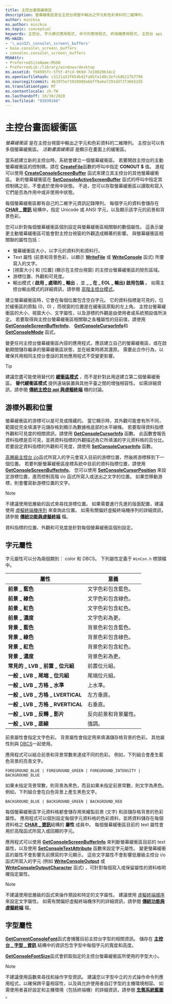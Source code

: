 ```yaml
---
title: 主控台畫面緩衝區
description: 螢幕緩衝區是在主控台視窗中輸出之字元和色彩資料的二維陣列。
author: miniksa
ms.author: miniksa
ms.topic: conceptual
keywords: 主控台, 字元模式應用程式, 命令列應用程式, 終端機應用程式, 主控台 api
MS-HAID:
- '\_win32\_console\_screen\_buffers'
- base.console\_screen\_buffers
- consoles.console\_screen\_buffers
MSHAttr:
- PreferredSiteName:MSDN
- PreferredLib:/library/windows/desktop
ms.assetid: f94995fc-5f5f-4fcd-969d-7e10020634c2
ms.openlocfilehash: c3121a53f654bd2fa85fa140c2efc6d6217b7796
ms.sourcegitcommit: 463975e71920908a6bff9a6a7291ddf3736652d5
ms.translationtype: MT
ms.contentlocale: zh-TW
ms.lasthandoff: 10/30/2020
ms.locfileid: "93039166"
---
```

# <a name="console-screen-buffers"></a>主控台畫面緩衝區

*螢幕緩衝區* 是在主控台視窗中輸出之字元和色彩資料的二維陣列。 主控台可以有多個螢幕緩衝區。 *活動畫面緩衝區* 是顯示在畫面上的緩衝區。

當系統建立新的主控台時，系統會建立一個螢幕緩衝區。 若要開啟主控台的主動螢幕緩衝區的控制碼，請在 [**CreateFile**](https://msdn.microsoft.com/library/windows/desktop/aa363858)函數的呼叫中指定 **CONOUT $** 值。 進程可以使用 [**CreateConsoleScreenBuffer**](createconsolescreenbuffer.md) 函式來建立其主控台的其他螢幕緩衝區。 新的螢幕緩衝區在 [**SetConsoleActiveScreenBuffer**](setconsoleactivescreenbuffer.md) 函式的呼叫中指定其控制碼之前，不會處於使用中狀態。 不過，您可以存取螢幕緩衝區以讀取和寫入它們是否為作用中或非使用中狀態。

每個螢幕緩衝區都有自己的二維字元資訊記錄陣列。 每個字元的資料會儲存在 [**CHAR \_ 資訊**](char-info-str.md) 結構中，指定 Unicode 或 ANSI 字元，以及顯示該字元的前景和背景色彩。

您可以針對每個螢幕緩衝區個別設定與螢幕緩衝區相關聯的數個屬性。 這表示變更主動螢幕緩衝區可能會對主控台視窗的外觀造成顯著的影響。 與螢幕緩衝區相關聯的屬性包括：

- 螢幕緩衝區大小，以字元的資料列和資料行。
- Text 屬性 (前景和背景色彩，以顯示 [**WriteFile**](https://msdn.microsoft.com/library/windows/desktop/aa365747) 或 [**WriteConsole**](writeconsole.md) 函式) 所要寫入的文字。
- [視窗大小] 和 [位置] (顯示在主控台視窗) 的主控台螢幕緩衝區的矩形區域。
- 游標位置、外觀和可見度。
- 輸出模式 ( **啟用 \_ 處理的 \_ 輸出** ，並 **\_ \_ 在 \_ EOL \_ 輸出) 啟用包裝** 。 如需主控台輸出模式的詳細資訊，請參閱 [高階主控台模式](high-level-console-modes.md)。

建立螢幕緩衝區時，它會在每個位置包含空白字元。 它的資料指標是可見的，位於緩衝區的原點 (0，0) ，而視窗的位置是在緩衝區原點的左上角。 主控台螢幕緩衝區的大小、視窗大小、文字屬性，以及游標的外觀是由使用者或系統預設值所決定。 若要取得與主控台螢幕緩衝區相關聯之各種屬性的目前值，請使用 [**GetConsoleScreenBufferInfo**](getconsolescreenbufferinfo.md)、 [**GetConsoleCursorInfo**](getconsolecursorinfo.md)和 [**GetConsoleMode**](getconsolemode.md) 函式。

變更任何主控台螢幕緩衝區內容的應用程式，應該建立自己的螢幕緩衝區，或在啟動期間儲存繼承的螢幕緩衝區狀態，並在結束時將其還原。 需要此合作行為，以確保共用相同主控台會話的其他應用程式不受變更影響。

> [!TIP]
> 建議您盡可能使用替代的 [**緩衝區模式**](console-virtual-terminal-sequences.md#alternate-screen-buffer) ，而不是針對此用途建立第二個螢幕緩衝區。 **替代緩衝區模式** 提供遠端裝置與其他平臺之間的增強相容性。 如需詳細資訊，請參閱 [**傳統主控台 api 與虛擬終端**](classic-vs-vt.md) 機的討論。

## <a name="cursor-appearance-and-position"></a>游標外觀和位置

螢幕緩衝區的游標可以是可見或隱藏的。 當它顯示時，其外觀可能會有所不同，範圍從完全填滿字元儲存格到顯示為數據格底部的水平線條。 若要取得資料指標外觀和可見度的相關資訊，請使用 [**GetConsoleCursorInfo**](getconsolecursorinfo.md) 函數。 此函數會報告資料指標是否可見，並將資料指標的外觀描述為它所填滿的字元資料格的百分比。 若要設定資料指標的外觀和可見度，請使用 [**SetConsoleCursorInfo**](setconsolecursorinfo.md) 函數。

[高層級主控台 i/o](high-level-console-i-o.md)函式所寫入的字元會寫入目前的游標位置，然後將游標移到下一個位置。 若要判斷螢幕緩衝區座標系統中目前的資料指標位置，請使用 [**GetConsoleScreenBufferInfo**](getconsolescreenbufferinfo.md)。 您可以使用 [**SetConsoleCursorPosition**](setconsolecursorposition.md) 來設定游標位置，進而控制高階 i/o 函式所寫入或送出之文字的位置。 如果您移動游標，則會覆寫新游標位置的文字。

> [!NOTE]
> 不建議使用低層級的函式來尋找游標位置。 如果需要進行先進的版面配置，建議使用 [虛擬終端機序列](console-virtual-terminal-sequences.md) 來查詢此位置。 如需有關偏好虛擬終端機序列的詳細資訊，請參閱 **[傳統功能與虛擬終端](classic-vs-vt.md)** 檔。

資料指標的位置、外觀和可見度是針對每個螢幕緩衝區個別設定。

## <a name="character-attributes"></a>字元屬性

字元屬性可以分為兩個類別： color 和 DBCS。 下列屬性定義于 `WinCon.h` 標頭檔中。

| 屬性 | 意義 |
|-|-|
| **前景 \_ 藍色** | 文字色彩包含藍色。 |
| **前景 \_ 綠色** | 文字色彩包含綠色。 |
| **前景 \_ 紅色** | 文字色彩包含紅色。 |
| **前景 \_ 濃度** | 文字色彩為更。 |
| **背景 \_ 藍色** | 背景色彩包含藍色。 |
| **背景 \_ 綠色** | 背景色彩包含綠色。 |
| **背景 \_ 紅色** | 背景色彩包含紅色。 |
| **背景 \_ 濃度** | 背景色彩為更。 |
| **常見的 \_ LVB \_ 前置 \_ 位元組** | 前置位元組。 |
| **一般 \_ LVB \_ 尾端 \_ 位元組** | 尾端位元組。 |
| **一般 \_ LVB \_ 方格 \_ 水準** | 上水準。 |
| **一般 \_ LVB \_ 方格 \_ LVERTICAL** | 左方垂直。 |
| **一般 \_ LVB \_ 方格 \_ RVERTICAL** | 右垂直。 |
| **一般 \_ LVB \_ 反轉 \_ 影片** | 反向前景和背景屬性。 |
| **一般 \_ LVB \_ 底線** | 強調。 |

前景屬性會指定文字色彩。 背景屬性會指定用來填滿儲存格背景的色彩。 其他屬性則與 [DBCS](https://msdn.microsoft.com/library/windows/desktop/dd317794)一起使用。

應用程式可以結合前景和背景常數來達成不同的色彩。 例如，下列組合會產生藍色背景的亮青文字。

`FOREGROUND_BLUE | FOREGROUND_GREEN | FOREGROUND_INTENSITY | BACKGROUND_BLUE`

如果未指定背景常數，則背景為黑色，而且如果未指定前景常數，則文字為黑色。 例如，下列組合會在白色背景上產生黑色文字。

`BACKGROUND_BLUE | BACKGROUND_GREEN | BACKGROUND_RED`

每個螢幕緩衝區字元資料格都會儲存用來繪製前景 (文字) 和該儲存格背景的色彩屬性。 應用程式可以個別設定每個字元資料格的色彩資料，並將資料儲存在每個資料格之 [**CHAR \_ 資訊**](char-info-str.md)結構的 **屬性** 成員中。 每個螢幕緩衝區目前的 text 屬性會用於高階函式所寫入或回顯的字元。

應用程式可以使用 [**GetConsoleScreenBufferInfo**](getconsolescreenbufferinfo.md) 來判斷螢幕緩衝區目前的 text 屬性，以及使用 [**SetConsoleTextAttribute**](setconsoletextattribute.md) 函數來設定字元屬性。 變更螢幕緩衝區的屬性不會影響先前撰寫的字元顯示。 這些文字屬性不會影響低層級主控台 i/o 函式所寫入的字元 (例如 [**WriteConsoleOutput**](writeconsoleoutput.md) 或 [**WriteConsoleOutputCharacter**](writeconsoleoutputcharacter.md) 函式) ，可針對每個寫入或保留屬性的資料格明確指定屬性。

> [!NOTE]
> 不建議使用低層級的函式來操作預設和特定的文字屬性。 建議使用 [虛擬終端順序](console-virtual-terminal-sequences.md) 來設定文字屬性。 如需有關偏好虛擬終端機序列的詳細資訊，請參閱 **[傳統功能與虛擬終端](classic-vs-vt.md)** 檔。

## <a name="font-attributes"></a>字型屬性

[**GetCurrentConsoleFont**](getcurrentconsolefont.md)函式會捕獲目前主控台字型的相關資訊。 儲存在 [**主控台 \_ 字型 \_ 資訊**](console-font-info-str.md) 結構中的資訊包含字型中每個字元的寬度和高度。

[**GetConsoleFontSize**](getconsolefontsize.md)函式會抓取指定的主控台螢幕緩衝區所使用的字型大小。

> [!NOTE]
> 不建議使用函數來尋找和操作字型資訊。 建議您以字型中立的方式操作命令列應用程式，以確保跨平臺相容性，以及與允許使用者自訂字型的主機環境相容。 如需使用者喜好設定和主機環境（包括終端機）的詳細資訊，請參閱 **[生態系統藍圖](ecosystem-roadmap.md)** 。
